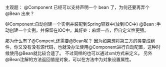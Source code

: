主观题：
@Component 已经可以支持声明一个 bean 了，为何还要再弄个 @Bean 出来？

@Component:自动创建一个实例并装配到Spring容器中(放到IOC中)
@Bean :手动创建一个实例，并保留在IOC中。其好处：麻烦一点，但自定义性更强。

那为什么有了@Compent,还需要@Bean呢？
    因为如果想将第三方的类变成组件，你又没有没有源代码，也就没办法使用@Component进行自动配置，这种时候使用@Bean就比较合适了。
    不过同样的也可以通过xml方式来定义。
    另外@Bean注解的方法返回值是对象，可以在方法中为对象设置属性。


